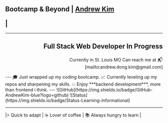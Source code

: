 ## Bootcamp & Beyond | [Andrew Kim](https://github.com/)</p> |
---
## <p align="right">Full Stack Web Developer In Progress</p>
<p align="right"> Currently in St. Louis MO
 Can reach me at 📬[mailto:andrew.dong.kim@gmail.com]</p>
---
🎓 Just wrapped up my coding bootcamp.   
📈 Currently leveling up my repos and sharpening my skills.  
💥 Enjoy ***backend development***, more than frontend i think.  
---
![GitHub](https://img.shields.io/badge/GitHub-AndrewKim-blue?logo=github)
![Status](https://img.shields.io/badge/Status-Learning-informational)


---

 |⚡ Quick to adapt | ☕ Lover of coffee | 📚 Always hungry to learn |


